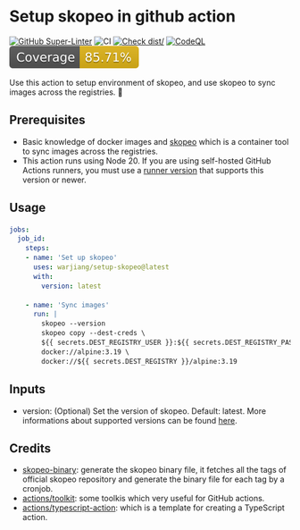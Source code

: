 # Setup skopeo in github action

[![GitHub Super-Linter](https://github.com/actions/typescript-action/actions/workflows/linter.yml/badge.svg)](https://github.com/super-linter/super-linter)
![CI](https://github.com/actions/typescript-action/actions/workflows/ci.yml/badge.svg)
[![Check dist/](https://github.com/actions/typescript-action/actions/workflows/check-dist.yml/badge.svg)](https://github.com/actions/typescript-action/actions/workflows/check-dist.yml)
[![CodeQL](https://github.com/actions/typescript-action/actions/workflows/codeql-analysis.yml/badge.svg)](https://github.com/actions/typescript-action/actions/workflows/codeql-analysis.yml)
[![Coverage](./badges/coverage.svg)](./badges/coverage.svg)

Use this action to setup environment of skopeo,
and use skopeo to sync images across the registries. :rocket:

## Prerequisites

- Basic knowledge of docker images and
[skopeo](https://github.com/containers/skopeo) which
is a container tool to sync images across the registries.
- This action runs using Node 20.
If you are using self-hosted
GitHub Actions runners, you must use a
[runner version](https://github.com/actions/virtual-environments)
that supports this version or newer.

## Usage

```yaml
jobs:
  job_id:
    steps:
    - name: 'Set up skopeo'
      uses: warjiang/setup-skopeo@latest
      with:
        version: latest

    - name: 'Sync images'
      run: |
        skopeo --version
        skopeo copy --dest-creds \
        ${{ secrets.DEST_REGISTRY_USER }}:${{ secrets.DEST_REGISTRY_PASSWORD }} \
        docker://alpine:3.19 \
        docker://${{ secrets.DEST_REGISTRY }}/alpine:3.19
```

## Inputs

- version: (Optional) Set the version of skopeo.
Default: latest. More informations about supported versions
can be found [here](https://github.com/lework/skopeo-binary/blob/master/version.txt).

## Credits

- [skopeo-binary](https://github.com/lework/skopeo-binary):
generate the skopeo binary file,
it fetches all the tags of official skopeo repository
and generate the binary file for each tag by a cronjob.
- [actions/toolkit](https://github.com/actions/toolkit):
some toolkis which very useful for GitHub actions.
- [actions/typescript-action](https://github.com/actions/typescript-action):
which is a template for creating a TypeScript action.
